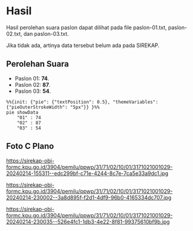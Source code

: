 # Hasil

Hasil perolehan suara paslon dapat dilihat pada file paslon-01.txt, paslon-02.txt, dan paslon-03.txt.

Jika tidak ada, artinya data tersebut belum ada pada SIREKAP.

## Perolehan Suara

 * Paslon 01: **74**.
 * Paslon 02: **87**.
 * Paslon 03: **54**.

```mermaid
%%{init: {"pie": {"textPosition": 0.5}, "themeVariables": {"pieOuterStrokeWidth": "5px"}} }%%
pie showData
    "01" : 74
    "02" : 87
    "03" : 54
```
## Foto C Plano

https://sirekap-obj-formc.kpu.go.id/3904/pemilu/ppwp/31/71/02/10/01/3171021001029-20240214-155311--edc299bf-c71e-4244-8c7e-7ca5e33a9dc1.jpg

https://sirekap-obj-formc.kpu.go.id/3904/pemilu/ppwp/31/71/02/10/01/3171021001029-20240214-230002--3a8d895f-f2d1-4df9-96b0-4165334dc707.jpg

https://sirekap-obj-formc.kpu.go.id/3904/pemilu/ppwp/31/71/02/10/01/3171021001029-20240214-230035--526e4fc1-1db3-4e22-8f81-99375610bf9b.jpg
